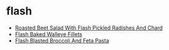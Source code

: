 # flash

 * [Roasted Beet Salad With Flash Pickled Radishes And Chard](index/r/roasted-beet-salad-with-flash-pickled-radishes-and-chard-56389491.json)
 * [Flash Baked Walleye Fillets](index/f/flash-baked-walleye-fillets.json)
 * [Flash Blasted Broccoli And Feta Pasta](index/f/flash-blasted-broccoli-and-feta-pasta.json)
